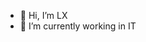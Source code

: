 - 👋 Hi, I’m LX
- 🌱 I’m currently working in IT

<!---
la2018com/la2018com is a ✨ special ✨ repository because its `README.md` (this file) appears on your GitHub profile.
You can click the Preview link to take a look at your changes.
--->
